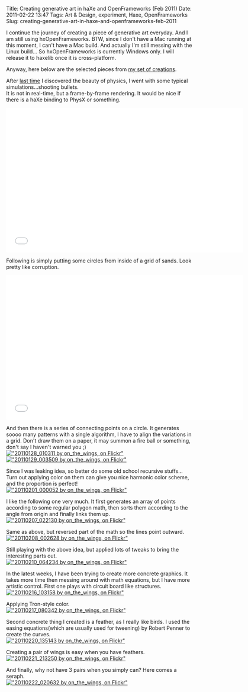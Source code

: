Title: Creating generative art in haXe and OpenFrameworks (Feb 2011)
Date: 2011-02-22 13:47
Tags: Art &amp; Design, experiment, Haxe, OpenFrameworks
Slug: creating-generative-art-in-haxe-and-openframeworks-feb-2011

I continue the journey of creating a piece of generative art everyday.
And I am still using hxOpenFrameworks. BTW, since I don't have a Mac
running at this moment, I can't have a Mac build. And actually I'm still
messing with the Linux build... So hxOpenFrameworks is currently Windows
only. I will release it to haxelib once it is cross-platform.

Anyway, here below are the selected pieces from [my set of creations][].

After [last time][] I discovered the beauty of physics, I went with some
typical simulations...shooting bullets.  
It is not in real-time, but a frame-by-frame rendering. It would be
nice if there is a haXe binding to PhysX or something.  
<iframe width="640" height="390" src="//www.youtube.com/embed/Qui_8Sh2fIg" frameborder="0" allowfullscreen></iframe>

Following is simply putting some circles from inside of a grid of sands.
Look pretty like corruption.  
<iframe width="640" height="390" src="//www.youtube.com/embed/s4v4cJ2D8MM" frameborder="0" allowfullscreen></iframe>

And then there is a series of connecting points on a circle. It
generates soooo many patterns with a single algorithm, I have to align
the variations in a grid. Don't draw them on a paper, it may summon a
fire ball or something, don't say I haven't warned you ;)  
[!["20110128_010311 by on_the_wings, on Flickr"](http://farm6.static.flickr.com/5095/5392876583_2fddd31f31_z.jpg)](http://www.flickr.com/photos/andy-li/5392876583/)  
[!["20110129_003509 by on_the_wings, on Flickr"](http://farm5.static.flickr.com/4143/5395438075_2ef5151ed9_z.jpg)](http://www.flickr.com/photos/andy-li/5395438075/)

Since I was leaking idea, so better do some old school recursive
stuffs... Turn out applying color on them can give you nice harmonic
color scheme, and the proportion is perfect!  
[!["20110201_000052 by on_the_wings, on Flickr"](http://farm6.static.flickr.com/5058/5404347295_cb043c94c2_z.jpg)](http://www.flickr.com/photos/andy-li/5404347295/)

I like the following one very much. It first generates an array of
points according to some regular polygon math, then sorts them according
to the angle from origin and finally links them up.  
[!["20110207_022130 by on_the_wings, on Flickr"](http://farm6.static.flickr.com/5094/5422430502_62d0a7c25a_z.jpg)](http://www.flickr.com/photos/andy-li/5422430502/)

Same as above, but reversed part of the math so the lines point
outward.  
[!["20110208_002628 by on_the_wings, on Flickr"](http://farm6.static.flickr.com/5293/5424929079_df75c29499_z.jpg)](http://www.flickr.com/photos/andy-li/5424929079/)

Still playing with the above idea, but applied lots of tweaks to bring
the interesting parts out.  
[!["20110210_064234 by on_the_wings, on Flickr"](http://farm6.static.flickr.com/5293/5432228732_31bd15b9f2_z.jpg)](http://www.flickr.com/photos/andy-li/5432228732/)

In the latest weeks, I have been trying to create more concrete
graphics. It takes more time then messing around with math equations,
but I have more artistic control. First one plays with circuit board
like structures.  
[!["20110216_103158 by on_the_wings, on Flickr"](http://farm5.static.flickr.com/4143/5449289011_68e4a48630_z.jpg)](http://www.flickr.com/photos/andy-li/5449289011/)

Applying Tron-style color.  
[!["20110217_080342 by on_the_wings, on Flickr"](http://farm5.static.flickr.com/4079/5451692325_6085017ace_z.jpg)](http://www.flickr.com/photos/andy-li/5451692325/)

Second concrete thing I created is a feather, as I really like birds. I
used the easing equations(which are usually used for tweening) by Robert
Penner to create the curves.  
[!["20110220_135143 by on_the_wings, on Flickr"](http://farm6.static.flickr.com/5138/5460742746_31c8679acd_z.jpg)](http://www.flickr.com/photos/andy-li/5460742746/)

Creating a pair of wings is easy when you have feathers.  
[!["20110221_213250 by on_the_wings, on Flickr"](http://farm6.static.flickr.com/5216/5464404367_5b8fee80fe_z.jpg)](http://www.flickr.com/photos/andy-li/5464404367/)

And finally, why not have 3 pairs when you simply can? Here comes a
seraph.  
[!["20110222_020632 by on_the_wings, on Flickr"](http://farm6.static.flickr.com/5016/5465128457_e12944b761_z.jpg)](http://www.flickr.com/photos/andy-li/5465128457/)

  [my set of creations]: http://www.flickr.com/photos/andy-li/sets/72157625719497466/
  [last time]: http://blog.onthewings.net/2011/01/15/creating-generative-art-in-haxe-and-openframeworks/